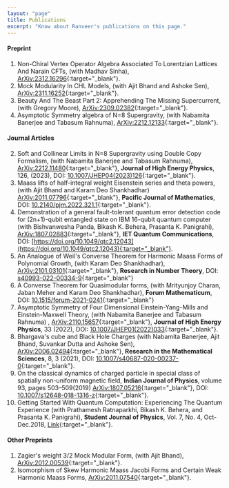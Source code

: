 ```yaml
---
layout: "page"
title: Publications
excerpt: "Know about Ranveer's publications on this page."
---
```


#### Preprint
1. Non-Chiral Vertex Operator Algebra Associated To Lorentzian Lattices And Narain CFTs, (with Madhav Sinha), [ArXiv:2312.16296](https://arxiv.org/abs/2312.16296){:target="_blank"}.
1. Mock Modularity In CHL Models, (with Ajit Bhand and Ashoke Sen), [ArXiv:2311.16252](https://arxiv.org/abs/2311.16252){:target="_blank"}.
1. Beauty And The Beast Part 2: Apprehending The Missing Supercurrent, (with Gregory Moore), [ArXiv:2309.02382](https://arxiv.org/abs/2309.02382){:target="_blank"}.
1. Asymptotic Symmetry algebra of N=8 Supergravity, (with Nabamita Banerjee and Tabasum Rahnuma), [ArXiv:2212.12133](https://arxiv.org/abs/2212.12133){:target="_blank"}. 
 
#### Journal Articles

2. Soft and Collinear Limits in N=8 Supergravity using Double Copy Formalism, (with Nabamita Banerjee and Tabasum Rahnuma), [ArXiv:2212.11480](https://arxiv.org/abs/2212.11480){:target="_blank"}, **Journal of High Energy Physics**, 126, (2023), DOI: [10.1007/JHEP04(2023)126](https://doi.org/10.1007/JHEP04(2023)126){:target="_blank"}.
1. Maass lifts of half-integral weight Eisenstein series and theta powers, (with Ajit Bhand and Karam Deo Shankhadhar) [ArXiv:2011.07796](https://arxiv.org/abs/2011.07796){:target="_blank"}, **Pacific Journal of Mathematics**,
DOI: [10.2140/pjm.2022.321.1](https://msp.org/pjm/2022/321-1/p01.xhtml){:target="_blank"}.
1. Demonstration of a general fault-tolerant quantum error detection code for (2n+1)-qubit entangled state on IBM 16-qubit quantum computer (with Bishvanwesha Panda, Bikash K. Behera, Prasanta K. Panigrahi), [ArXiv:1807.02883](https://arxiv.org/abs/1807.02883){:target="_blank"}, **IET Quantum Communications**, DOI: [https://doi.org/10.1049/qtc2.12043](https://doi.org/10.1049/qtc2.12043){:target="_blank"}.
1. An Analogue of Weil's Converse Theorem for Harmonic Maass Forms of Polynomial Growth, (with Karam Deo Shankhadhar), [ArXiv:2101.03101](https://arxiv.org/abs/2101.03101){:target="_blank"}, **Research in Number Theory**, DOI: [s40993-022-00334-9](https://link.springer.com/article/10.1007/s40993-022-00334-9){:target="_blank"}
1. A Converse Theorem for Quasimodular forms, (with Mrityunjoy Charan, Jaban Meher and Karam Deo Shankhadhar), **Forum Mathematicum**, DOI: [10.1515/forum-2021-0241](https://doi.org/10.1515/forum-2021-0241){:target="_blank"}
1. Asymptotic Symmetry of Four Dimensional Einstein-Yang-Mills and Einstein-Maxwell Theory, (with Nabamita Banerjee and Tabasum Rahnuma) , [ArXiv:2110.15657](https://arxiv.org/abs/2110.15657){:target="_blank"}, **Journal of High Energy Physics**, 33 (2022), DOI: [10.1007/JHEP01(2022)033](https://doi.org/10.1007/JHEP01(2022)033){:target="_blank"}.
7. Bhargava's cube and Black Hole Charges (with Nabamita Banerjee, Ajit Bhand, Suvankar Dutta and Ashoke Sen), [ArXiv:2006.02494](https://arxiv.org/abs/2006.02494){:target="_blank"}, **Research in the Mathematical Sciences**, 8, 3 (2021), DOI: [10.1007/s40687-020-00237-0](https://link.springer.com/article/10.1007/s40687-020-00237-0){:target="_blank"}.   
8. On the classical dynamics of charged particle in special class of spatially non-uniform magnetic field, **Indian Journal of Physics**, volume 93, pages 503–509(2019) [ArXiv:1807.05216](https://arxiv.org/abs/1807.05216){:target="_blank"}, DOI: [10.1007/s12648-018-1316-z](https://link.springer.com/article/10.1007/s12648-018-1316-z){:target="_blank"}.  
9. Getting Started With Quantum Computation: Experiencing The Quantum Experience (with Prathamesh Ratnaparkhi, Bikash K. Behera, and Prasanta K. Panigrahi), **Student Journal of Physics**, Vol. 7, No. 4, Oct-Dec.2018, [Link](https://www.iopb.res.in/~sjp/74final/3.pdf){:target="_blank"}.

#### Other Preprints

1. Zagier's weight 3/2 Mock Modular Form, (with Ajit Bhand), [ArXiv:2012.00539](https://arxiv.org/abs/2012.00539){:target="_blank"}.
5. Isomorphism of Skew Harmonic Maass Jacobi Forms and Certain Weak Harmonic Maass Forms, [ArXiv:2011.07540](https://arxiv.org/abs/2011.07540){:target="_blank"}.    
  
